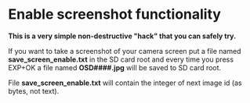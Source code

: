 # Enable screenshot functionality

**This is a very simple non-destructive "hack" that you can safely try.**

If you want to take a screenshot of your camera screen put a file named **save_screen_enable.txt** in the SD card root and every time you press EXP+OK a file named **OSD####.jpg** will be saved to SD card root. 

File **save_screen_enable.txt** will contain the integer of next image id (as bytes, not text).
